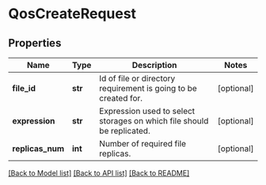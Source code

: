 # QosCreateRequest

## Properties
Name | Type | Description | Notes
------------ | ------------- | ------------- | -------------
**file_id** | **str** | Id of file or directory requirement is going to be created for. | [optional] 
**expression** | **str** | Expression used to select storages on which file should be replicated. | [optional] 
**replicas_num** | **int** | Number of required file replicas. | [optional] 

[[Back to Model list]](../README.md#documentation-for-models) [[Back to API list]](../README.md#documentation-for-api-endpoints) [[Back to README]](../README.md)

